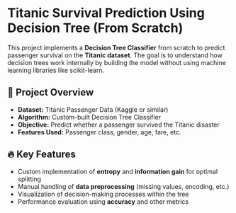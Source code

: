 # Titanic Survival Prediction Using Decision Tree (From Scratch)

This project implements a **Decision Tree Classifier** from scratch to predict passenger survival on the **Titanic dataset**. The goal is to understand how decision trees work internally by building the model without using machine learning libraries like scikit-learn.

## 🚢 Project Overview

- **Dataset:** Titanic Passenger Data (Kaggle or similar)  
- **Algorithm:** Custom-built Decision Tree Classifier  
- **Objective:** Predict whether a passenger survived the Titanic disaster  
- **Features Used:** Passenger class, gender, age, fare, etc.  

## 🔥 Key Features

- Custom implementation of **entropy** and **information gain** for optimal splitting  
- Manual handling of **data preprocessing** (missing values, encoding, etc.)  
- Visualization of decision-making processes within the tree  
- Performance evaluation using **accuracy** and other metrics  
